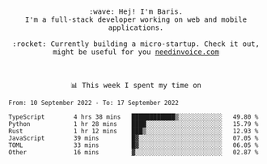 <p align="center">
  <br><br>
  <samp>
    :wave: Hej! I'm Baris.
    <br>I'm a full-stack developer working on web and mobile applications.
       <br><br>:rocket: Currently building a micro-startup. Check it out, might be useful for you <a href="https://needinvoice.com/" target="_blank">needinvoice.com</a>

  </samp>
 <br><br><br>
</p>
<p align=center><samp>📊  This week I spent my time on</samp></p>


<!--START_SECTION:waka-->

```text
From: 10 September 2022 - To: 17 September 2022

TypeScript        4 hrs 38 mins   ████████████▒░░░░░░░░░░░░   49.80 %
Python            1 hr 28 mins    ████░░░░░░░░░░░░░░░░░░░░░   15.79 %
Rust              1 hr 12 mins    ███▒░░░░░░░░░░░░░░░░░░░░░   12.93 %
JavaScript        39 mins         █▓░░░░░░░░░░░░░░░░░░░░░░░   07.05 %
TOML              33 mins         █▓░░░░░░░░░░░░░░░░░░░░░░░   06.05 %
Other             16 mins         ▓░░░░░░░░░░░░░░░░░░░░░░░░   02.87 %
```

<!--END_SECTION:waka-->


